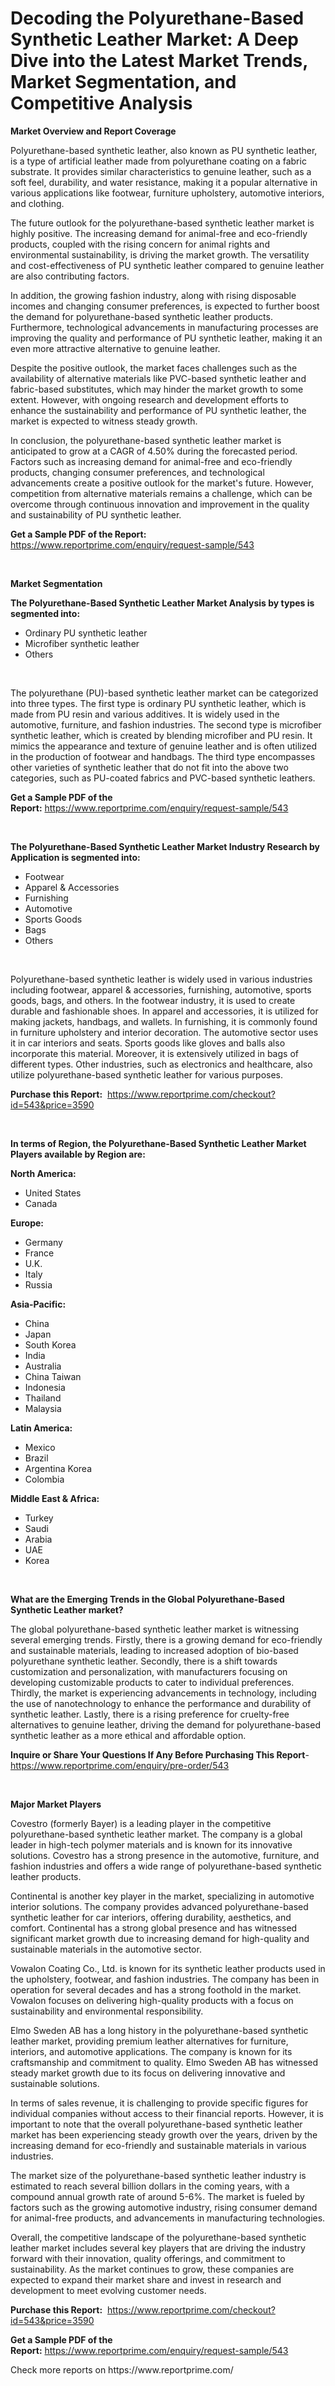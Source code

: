 <p><h1>Decoding the Polyurethane-Based Synthetic Leather Market: A Deep Dive into the Latest Market Trends, Market Segmentation, and Competitive Analysis</h1></p><p><strong>Market Overview and Report Coverage</strong></p>
<p><p>Polyurethane-based synthetic leather, also known as PU synthetic leather, is a type of artificial leather made from polyurethane coating on a fabric substrate. It provides similar characteristics to genuine leather, such as a soft feel, durability, and water resistance, making it a popular alternative in various applications like footwear, furniture upholstery, automotive interiors, and clothing.</p><p>The future outlook for the polyurethane-based synthetic leather market is highly positive. The increasing demand for animal-free and eco-friendly products, coupled with the rising concern for animal rights and environmental sustainability, is driving the market growth. The versatility and cost-effectiveness of PU synthetic leather compared to genuine leather are also contributing factors.</p><p>In addition, the growing fashion industry, along with rising disposable incomes and changing consumer preferences, is expected to further boost the demand for polyurethane-based synthetic leather products. Furthermore, technological advancements in manufacturing processes are improving the quality and performance of PU synthetic leather, making it an even more attractive alternative to genuine leather.</p><p>Despite the positive outlook, the market faces challenges such as the availability of alternative materials like PVC-based synthetic leather and fabric-based substitutes, which may hinder the market growth to some extent. However, with ongoing research and development efforts to enhance the sustainability and performance of PU synthetic leather, the market is expected to witness steady growth.</p><p>In conclusion, the polyurethane-based synthetic leather market is anticipated to grow at a CAGR of 4.50% during the forecasted period. Factors such as increasing demand for animal-free and eco-friendly products, changing consumer preferences, and technological advancements create a positive outlook for the market's future. However, competition from alternative materials remains a challenge, which can be overcome through continuous innovation and improvement in the quality and sustainability of PU synthetic leather.</p></p>
<p><strong>Get a Sample PDF of the Report:</strong> <a href="https://www.reportprime.com/enquiry/request-sample/543">https://www.reportprime.com/enquiry/request-sample/543</a></p>
<p>&nbsp;</p>
<p><strong>Market Segmentation</strong></p>
<p><strong>The Polyurethane-Based Synthetic Leather Market Analysis by types is segmented into:</strong></p>
<p><ul><li>Ordinary PU synthetic leather</li><li>Microfiber synthetic leather</li><li>Others</li></ul></p>
<p>&nbsp;</p>
<p><p>The polyurethane (PU)-based synthetic leather market can be categorized into three types. The first type is ordinary PU synthetic leather, which is made from PU resin and various additives. It is widely used in the automotive, furniture, and fashion industries. The second type is microfiber synthetic leather, which is created by blending microfiber and PU resin. It mimics the appearance and texture of genuine leather and is often utilized in the production of footwear and handbags. The third type encompasses other varieties of synthetic leather that do not fit into the above two categories, such as PU-coated fabrics and PVC-based synthetic leathers.</p></p>
<p><strong>Get a Sample PDF of the Report:</strong>&nbsp;<a href="https://www.reportprime.com/enquiry/request-sample/543">https://www.reportprime.com/enquiry/request-sample/543</a></p>
<p>&nbsp;</p>
<p><strong>The Polyurethane-Based Synthetic Leather Market Industry Research by Application is segmented into:</strong></p>
<p><ul><li>Footwear</li><li>Apparel & Accessories</li><li>Furnishing</li><li>Automotive</li><li>Sports Goods</li><li>Bags</li><li>Others</li></ul></p>
<p>&nbsp;</p>
<p><p>Polyurethane-based synthetic leather is widely used in various industries including footwear, apparel & accessories, furnishing, automotive, sports goods, bags, and others. In the footwear industry, it is used to create durable and fashionable shoes. In apparel and accessories, it is utilized for making jackets, handbags, and wallets. In furnishing, it is commonly found in furniture upholstery and interior decoration. The automotive sector uses it in car interiors and seats. Sports goods like gloves and balls also incorporate this material. Moreover, it is extensively utilized in bags of different types. Other industries, such as electronics and healthcare, also utilize polyurethane-based synthetic leather for various purposes.</p></p>
<p><strong>Purchase this Report:</strong>&nbsp; <a href="https://www.reportprime.com/checkout?id=543&price=3590">https://www.reportprime.com/checkout?id=543&price=3590</a></p>
<p>&nbsp;</p>
<p><strong>In terms of Region, the Polyurethane-Based Synthetic Leather Market Players available by Region are:</strong></p>
<p>
    <p> <strong> North America: </strong>
        <ul>
            <li>United States</li>
            <li>Canada</li>
        </ul>
        </p> 
    <p> <strong> Europe: </strong>
        <ul>
            <li>Germany</li>
            <li>France</li>
            <li>U.K.</li>
            <li>Italy</li>
            <li>Russia</li>
        </ul>
        </p> 
    <p> <strong> Asia-Pacific: </strong>
        <ul>
            <li>China</li>
            <li>Japan</li>
            <li>South Korea</li>
            <li>India</li>
            <li>Australia</li>
            <li>China Taiwan</li>
            <li>Indonesia</li>
            <li>Thailand</li>
            <li>Malaysia</li>
        </ul>
        </p> 
    <p> <strong> Latin America: </strong>
        <ul>
            <li>Mexico</li>
            <li>Brazil</li>
            <li>Argentina Korea</li>
            <li>Colombia</li>
        </ul>
        </p> 
    <p> <strong> Middle East & Africa: </strong>
        <ul>
            <li>Turkey</li>
            <li>Saudi</li>
            <li>Arabia</li>
            <li>UAE</li>
            <li>Korea</li>
        </ul>
    </p>
    </p>
<p>&nbsp;</p>
<p><strong>What are the Emerging Trends in the Global Polyurethane-Based Synthetic Leather market?</strong></p>
<p><p>The global polyurethane-based synthetic leather market is witnessing several emerging trends. Firstly, there is a growing demand for eco-friendly and sustainable materials, leading to increased adoption of bio-based polyurethane synthetic leather. Secondly, there is a shift towards customization and personalization, with manufacturers focusing on developing customizable products to cater to individual preferences. Thirdly, the market is experiencing advancements in technology, including the use of nanotechnology to enhance the performance and durability of synthetic leather. Lastly, there is a rising preference for cruelty-free alternatives to genuine leather, driving the demand for polyurethane-based synthetic leather as a more ethical and affordable option.</p></p>
<p><strong>Inquire or Share Your Questions If Any Before Purchasing This Report</strong>- <a href="https://www.reportprime.com/enquiry/pre-order/543">https://www.reportprime.com/enquiry/pre-order/543</a></p>
<p>&nbsp;</p>
<p><strong>Major Market Players</strong></p>
<p><p>Covestro (formerly Bayer) is a leading player in the competitive polyurethane-based synthetic leather market. The company is a global leader in high-tech polymer materials and is known for its innovative solutions. Covestro has a strong presence in the automotive, furniture, and fashion industries and offers a wide range of polyurethane-based synthetic leather products.</p><p>Continental is another key player in the market, specializing in automotive interior solutions. The company provides advanced polyurethane-based synthetic leather for car interiors, offering durability, aesthetics, and comfort. Continental has a strong global presence and has witnessed significant market growth due to increasing demand for high-quality and sustainable materials in the automotive sector.</p><p>Vowalon Coating Co., Ltd. is known for its synthetic leather products used in the upholstery, footwear, and fashion industries. The company has been in operation for several decades and has a strong foothold in the market. Vowalon focuses on delivering high-quality products with a focus on sustainability and environmental responsibility.</p><p>Elmo Sweden AB has a long history in the polyurethane-based synthetic leather market, providing premium leather alternatives for furniture, interiors, and automotive applications. The company is known for its craftsmanship and commitment to quality. Elmo Sweden AB has witnessed steady market growth due to its focus on delivering innovative and sustainable solutions.</p><p>In terms of sales revenue, it is challenging to provide specific figures for individual companies without access to their financial reports. However, it is important to note that the overall polyurethane-based synthetic leather market has been experiencing steady growth over the years, driven by the increasing demand for eco-friendly and sustainable materials in various industries.</p><p>The market size of the polyurethane-based synthetic leather industry is estimated to reach several billion dollars in the coming years, with a compound annual growth rate of around 5-6%. The market is fueled by factors such as the growing automotive industry, rising consumer demand for animal-free products, and advancements in manufacturing technologies.</p><p>Overall, the competitive landscape of the polyurethane-based synthetic leather market includes several key players that are driving the industry forward with their innovation, quality offerings, and commitment to sustainability. As the market continues to grow, these companies are expected to expand their market share and invest in research and development to meet evolving customer needs.</p></p>
<p><strong>Purchase this Report:</strong>&nbsp;&nbsp;<a href="https://www.reportprime.com/checkout?id=543&price=3590">https://www.reportprime.com/checkout?id=543&price=3590</a></p>
<p></p>
<p><strong>Get a Sample PDF of the Report:</strong>&nbsp;<a href="https://www.reportprime.com/enquiry/request-sample/543">https://www.reportprime.com/enquiry/request-sample/543</a></p>
<p>Check more reports on https://www.reportprime.com/</p>